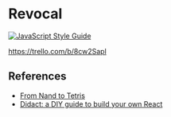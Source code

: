 # Revocal
[![JavaScript Style Guide](https://img.shields.io/badge/code_style-standard-brightgreen.svg)](https://standardjs.com)

https://trello.com/b/8cw2Sapl

## References

* [From Nand to Tetris](http://nand2tetris.org/)
* [Didact: a DIY guide to build your own React](https://bit.ly/2pX7HNn)
